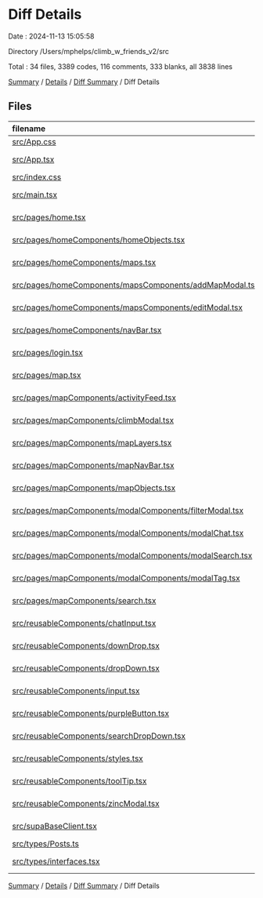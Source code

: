 # Diff Details

Date : 2024-11-13 15:05:58

Directory /Users/mphelps/climb_w_friends_v2/src

Total : 34 files, 3389 codes, 116 comments, 333 blanks, all 3838 lines

[Summary](results.md) / [Details](details.md) / [Diff Summary](diff.md) / Diff Details

## Files

| filename                                                                                                            | language       | code | comment | blank | total |
| :------------------------------------------------------------------------------------------------------------------ | :------------- | ---: | ------: | ----: | ----: |
| [src/App.css](/src/App.css)                                                                                         | CSS            |   37 |       0 |     6 |    43 |
| [src/App.tsx](/src/App.tsx)                                                                                         | TypeScript JSX |    9 |      32 |     4 |    45 |
| [src/index.css](/src/index.css)                                                                                     | CSS            |   64 |       0 |     9 |    73 |
| [src/main.tsx](/src/main.tsx)                                                                                       | TypeScript JSX |   21 |       1 |     3 |    25 |
| [src/pages/home.tsx](/src/pages/home.tsx)                                                                           | TypeScript JSX |   11 |       0 |     1 |    12 |
| [src/pages/homeComponents/homeObjects.tsx](/src/pages/homeComponents/homeObjects.tsx)                               | TypeScript JSX |  377 |       0 |     2 |   379 |
| [src/pages/homeComponents/maps.tsx](/src/pages/homeComponents/maps.tsx)                                             | TypeScript JSX |  109 |       0 |    10 |   119 |
| [src/pages/homeComponents/mapsComponents/addMapModal.tsx](/src/pages/homeComponents/mapsComponents/addMapModal.tsx) | TypeScript JSX |   76 |       1 |     5 |    82 |
| [src/pages/homeComponents/mapsComponents/editModal.tsx](/src/pages/homeComponents/mapsComponents/editModal.tsx)     | TypeScript JSX |  222 |       0 |    15 |   237 |
| [src/pages/homeComponents/navBar.tsx](/src/pages/homeComponents/navBar.tsx)                                         | TypeScript JSX |   30 |       0 |     4 |    34 |
| [src/pages/login.tsx](/src/pages/login.tsx)                                                                         | TypeScript JSX |   81 |      10 |    13 |   104 |
| [src/pages/map.tsx](/src/pages/map.tsx)                                                                             | TypeScript JSX |  191 |       6 |    37 |   234 |
| [src/pages/mapComponents/activityFeed.tsx](/src/pages/mapComponents/activityFeed.tsx)                               | TypeScript JSX |   59 |       1 |     9 |    69 |
| [src/pages/mapComponents/climbModal.tsx](/src/pages/mapComponents/climbModal.tsx)                                   | TypeScript JSX |  148 |       1 |    11 |   160 |
| [src/pages/mapComponents/mapLayers.tsx](/src/pages/mapComponents/mapLayers.tsx)                                     | TypeScript JSX |  297 |      45 |    28 |   370 |
| [src/pages/mapComponents/mapNavBar.tsx](/src/pages/mapComponents/mapNavBar.tsx)                                     | TypeScript JSX |   82 |       0 |     3 |    85 |
| [src/pages/mapComponents/mapObjects.tsx](/src/pages/mapComponents/mapObjects.tsx)                                   | TypeScript JSX |  316 |       0 |    13 |   329 |
| [src/pages/mapComponents/modalComponents/filterModal.tsx](/src/pages/mapComponents/modalComponents/filterModal.tsx) | TypeScript JSX |  123 |       2 |    14 |   139 |
| [src/pages/mapComponents/modalComponents/modalChat.tsx](/src/pages/mapComponents/modalComponents/modalChat.tsx)     | TypeScript JSX |   97 |       1 |     9 |   107 |
| [src/pages/mapComponents/modalComponents/modalSearch.tsx](/src/pages/mapComponents/modalComponents/modalSearch.tsx) | TypeScript JSX |   75 |       9 |    14 |    98 |
| [src/pages/mapComponents/modalComponents/modalTag.tsx](/src/pages/mapComponents/modalComponents/modalTag.tsx)       | TypeScript JSX |   79 |       2 |    10 |    91 |
| [src/pages/mapComponents/search.tsx](/src/pages/mapComponents/search.tsx)                                           | TypeScript JSX |  120 |       0 |    21 |   141 |
| [src/reusableComponents/chatInput.tsx](/src/reusableComponents/chatInput.tsx)                                       | TypeScript JSX |   34 |       0 |     4 |    38 |
| [src/reusableComponents/downDrop.tsx](/src/reusableComponents/downDrop.tsx)                                         | TypeScript JSX |   40 |       0 |     5 |    45 |
| [src/reusableComponents/dropDown.tsx](/src/reusableComponents/dropDown.tsx)                                         | TypeScript JSX |   77 |       0 |    16 |    93 |
| [src/reusableComponents/input.tsx](/src/reusableComponents/input.tsx)                                               | TypeScript JSX |   38 |       0 |     8 |    46 |
| [src/reusableComponents/purpleButton.tsx](/src/reusableComponents/purpleButton.tsx)                                 | TypeScript JSX |   18 |       0 |     1 |    19 |
| [src/reusableComponents/searchDropDown.tsx](/src/reusableComponents/searchDropDown.tsx)                             | TypeScript JSX |   44 |       0 |     6 |    50 |
| [src/reusableComponents/styles.tsx](/src/reusableComponents/styles.tsx)                                             | TypeScript JSX |  306 |       0 |    22 |   328 |
| [src/reusableComponents/toolTip.tsx](/src/reusableComponents/toolTip.tsx)                                           | TypeScript JSX |   65 |       2 |     6 |    73 |
| [src/reusableComponents/zincModal.tsx](/src/reusableComponents/zincModal.tsx)                                       | TypeScript JSX |   42 |       2 |     5 |    49 |
| [src/supaBaseClient.tsx](/src/supaBaseClient.tsx)                                                                   | TypeScript JSX |   45 |       1 |    12 |    58 |
| [src/types/Posts.ts](/src/types/Posts.ts)                                                                           | TypeScript     |    5 |       0 |     1 |     6 |
| [src/types/interfaces.tsx](/src/types/interfaces.tsx)                                                               | TypeScript JSX |   51 |       0 |     6 |    57 |

[Summary](results.md) / [Details](details.md) / [Diff Summary](diff.md) / Diff Details
